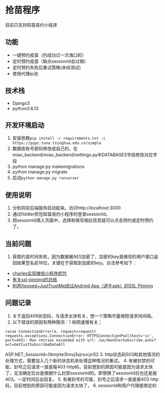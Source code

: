 # 抢苗程序
目前只支持知苗易约小程序

## 功能
+ 一键预约疫苗（约成功过一次海口的）
+ 定时预约疫苗（缺点sessionId会过期）
+ 定时预约失败后重试策略(未经测试)
+ 使用代理ip池

## 技术栈
+ Django3
+ python3.6.13

## 开发环境启动
1. 安装依赖`pip install -r requirements.txt -i https://pypi.tuna.tsinghua.edu.cn/simple`
2. 数据库账号密码修改成自己的，在miao_backend/miao_backend/settings.py中DATABASES字段修改对应字段
3. python manage.py makemigrations
4. python manage.py migrate
5. 启动`python manage.py runserver`

## 使用说明

1. 分别将前后端服务启动起来。访问http://localhost:3000
2. 通过fiddler抓包知苗易约小程序的登录sessionId。
3. 把sessionId填入页面中，选择和填写相应信息就可以点击预约或定时预约了。

## 当前问题
1. 获取约苗时间失败，因为数据被AES加密了，加密的key是微信的用户接口返回结果签名前16位，关键在于获取到加密的key。办法参考如下：
+ [charles实现微信小程序抓包](https://www.52pojie.cn/forum.php?mod=viewthread&tid=1145984&highlight=%CE%A2%D0%C5%D0%A1%B3%CC%D0%F2)
+ [有关ssl-pinning的总结](https://www.jianshu.com/p/22b56d977825)
+ [利用Xposed+JustTrustMe绕过Android App（途牛apk）的SSL Pinning](https://blog.csdn.net/weixin_44677409/article/details/106663127)

## 问题记录

1. 关于返回408状态码，与请求太快有关，想一个策略尽量缩短请求间间隔。
2. 以下错误的原因有两种猜测：1 和网速慢有关；
```
raise ConnectionError(e, request=request)
requests.exceptions.ConnectionError: HTTPSConnectionPool(host='sc', port=443): Max retries exceeded with url: /wx/HandlerSubscribe.ashx?act=GetCustSubscribeDateAll
```

ASP.NET_SessionId=0bmjrte3lmvj3sjrsvcjri52
3. http状态码503和其他情况的处理方式，需要加入几个新的状态机来处理这种情况的重试。
4. 有被封禁的可能，封号之后请求一直是报403 http码，目前想到的原因可能是因为请求太快了。无法确定后台是根据什么封禁sessionId的。即使换了sessionId后也还是报403。一定时间后会回复。
5. 有被封号的可能，封号之后请求一直是报403 http码，目前想到的原因可能是因为请求太快了。
6. sessionId和用户代理是绑定的